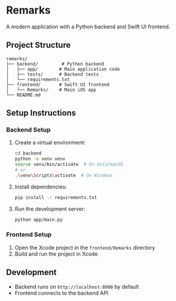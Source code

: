 # Remarks

A modern application with a Python backend and Swift UI frontend.

## Project Structure

```
remarks/
├── backend/         # Python backend
│   ├── app/        # Main application code
│   ├── tests/      # Backend tests
│   └── requirements.txt
├── frontend/       # Swift UI frontend
│   └── Remarks/    # Main iOS app
└── README.md
```

## Setup Instructions

### Backend Setup
1. Create a virtual environment:
   ```bash
   cd backend
   python -m venv venv
   source venv/bin/activate  # On Unix/macOS
   # or
   .\venv\Scripts\activate  # On Windows
   ```
2. Install dependencies:
   ```bash
   pip install -r requirements.txt
   ```
3. Run the development server:
   ```bash
   python app/main.py
   ```

### Frontend Setup
1. Open the Xcode project in the `frontend/Remarks` directory
2. Build and run the project in Xcode

## Development

- Backend runs on `http://localhost:8000` by default
- Frontend connects to the backend API 